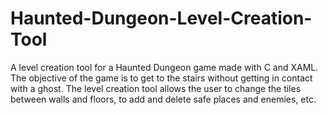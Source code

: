 # Haunted-Dungeon-Level-Creation-Tool
A level creation tool for a Haunted Dungeon game made with C and XAML. The objective of the game is to get to the stairs without getting in contact with a ghost. The level creation tool allows the user to change the tiles between walls and floors, to add and delete safe places and enemies, etc.
